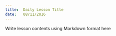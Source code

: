 ```yaml
---
title:  Daily Lesson Title
date:   08/11/2016
---
```


Write lesson contents using Markdown format here